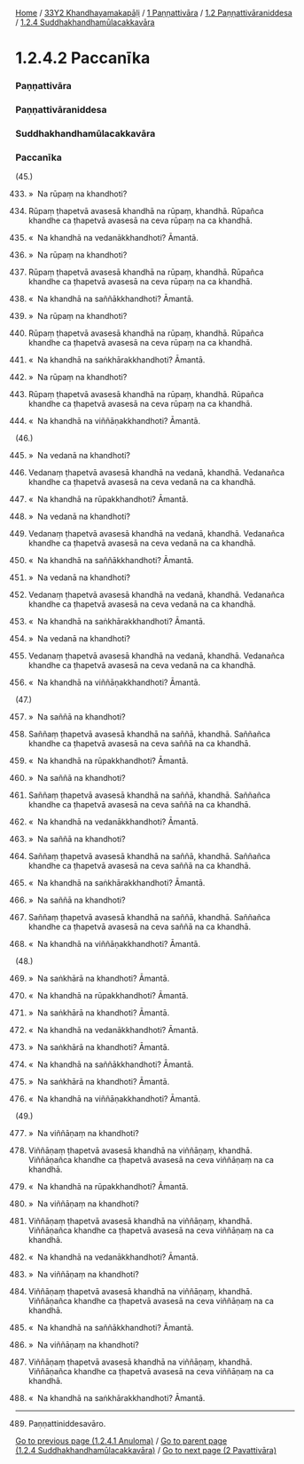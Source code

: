 
[Home](/) / [33Y2 Khandhayamakapāḷi](/tipitaka/33Y2.md) / [1 Paṇṇattivāra](/tipitaka/33Y2/1.md) / [1.2 Paṇṇattivāraniddesa](/tipitaka/33Y2/1/1.2.md) / [1.2.4 Suddhakhandhamūlacakkavāra](/tipitaka/33Y2/1/1.2/1.2.4.md)

# 1.2.4.2 Paccanīka

### Paṇṇattivāra

### Paṇṇattivāraniddesa

### Suddhakhandhamūlacakkavāra

### Paccanīka

(45.)

433. »  Na rūpaṃ na khandhoti?

434. Rūpaṃ ṭhapetvā avasesā khandhā na rūpaṃ, khandhā. Rūpañca khandhe ca ṭhapetvā avasesā na ceva rūpaṃ na ca khandhā.

435. «  Na khandhā na vedanākkhandhoti? Āmantā.

436. »  Na rūpaṃ na khandhoti?

437. Rūpaṃ ṭhapetvā avasesā khandhā na rūpaṃ, khandhā. Rūpañca khandhe ca ṭhapetvā avasesā na ceva rūpaṃ na ca khandhā.

438. «  Na khandhā na saññākkhandhoti? Āmantā.

439. »  Na rūpaṃ na khandhoti?

440. Rūpaṃ ṭhapetvā avasesā khandhā na rūpaṃ, khandhā. Rūpañca khandhe ca ṭhapetvā avasesā na ceva rūpaṃ na ca khandhā.

441. «  Na khandhā na saṅkhārakkhandhoti? Āmantā.

442. »  Na rūpaṃ na khandhoti?

443. Rūpaṃ ṭhapetvā avasesā khandhā na rūpaṃ, khandhā. Rūpañca khandhe ca ṭhapetvā avasesā na ceva rūpaṃ na ca khandhā.

444. «  Na khandhā na viññāṇakkhandhoti? Āmantā.

(46.)

445. »  Na vedanā na khandhoti?

446. Vedanaṃ ṭhapetvā avasesā khandhā na vedanā, khandhā. Vedanañca khandhe ca ṭhapetvā avasesā na ceva vedanā na ca khandhā.

447. «  Na khandhā na rūpakkhandhoti? Āmantā.

448. »  Na vedanā na khandhoti?

449. Vedanaṃ ṭhapetvā avasesā khandhā na vedanā, khandhā. Vedanañca khandhe ca ṭhapetvā avasesā na ceva vedanā na ca khandhā.

450. «  Na khandhā na saññākkhandhoti? Āmantā.

451. »  Na vedanā na khandhoti?

452. Vedanaṃ ṭhapetvā avasesā khandhā na vedanā, khandhā. Vedanañca khandhe ca ṭhapetvā avasesā na ceva vedanā na ca khandhā.

453. «  Na khandhā na saṅkhārakkhandhoti? Āmantā.

454. »  Na vedanā na khandhoti?

455. Vedanaṃ ṭhapetvā avasesā khandhā na vedanā, khandhā. Vedanañca khandhe ca ṭhapetvā avasesā na ceva vedanā na ca khandhā.

456. «  Na khandhā na viññāṇakkhandhoti? Āmantā.

(47.)

457. »  Na saññā na khandhoti?

458. Saññaṃ ṭhapetvā avasesā khandhā na saññā, khandhā. Saññañca khandhe ca ṭhapetvā avasesā na ceva saññā na ca khandhā.

459. «  Na khandhā na rūpakkhandhoti? Āmantā.

460. »  Na saññā na khandhoti?

461. Saññaṃ ṭhapetvā avasesā khandhā na saññā, khandhā. Saññañca khandhe ca ṭhapetvā avasesā na ceva saññā na ca khandhā.

462. «  Na khandhā na vedanākkhandhoti? Āmantā.

463. »  Na saññā na khandhoti?

464. Saññaṃ ṭhapetvā avasesā khandhā na saññā, khandhā. Saññañca khandhe ca ṭhapetvā avasesā na ceva saññā na ca khandhā.

465. «  Na khandhā na saṅkhārakkhandhoti? Āmantā.

466. »  Na saññā na khandhoti?

467. Saññaṃ ṭhapetvā avasesā khandhā na saññā, khandhā. Saññañca khandhe ca ṭhapetvā avasesā na ceva saññā na ca khandhā.

468. «  Na khandhā na viññāṇakkhandhoti? Āmantā.

(48.)

469. »  Na saṅkhārā na khandhoti? Āmantā.

470. «  Na khandhā na rūpakkhandhoti? Āmantā.

471. »  Na saṅkhārā na khandhoti? Āmantā.

472. «  Na khandhā na vedanākkhandhoti? Āmantā.

473. »  Na saṅkhārā na khandhoti? Āmantā.

474. «  Na khandhā na saññākkhandhoti? Āmantā.

475. »  Na saṅkhārā na khandhoti? Āmantā.

476. «  Na khandhā na viññāṇakkhandhoti? Āmantā.

(49.)

477. »  Na viññāṇaṃ na khandhoti?

478. Viññāṇaṃ ṭhapetvā avasesā khandhā na viññāṇaṃ, khandhā. Viññāṇañca khandhe ca ṭhapetvā avasesā na ceva viññāṇaṃ na ca khandhā.

479. «  Na khandhā na rūpakkhandhoti? Āmantā.

480. »  Na viññāṇaṃ na khandhoti?

481. Viññāṇaṃ ṭhapetvā avasesā khandhā na viññāṇaṃ, khandhā. Viññāṇañca khandhe ca ṭhapetvā avasesā na ceva viññāṇaṃ na ca khandhā.

482. «  Na khandhā na vedanākkhandhoti? Āmantā.

483. »  Na viññāṇaṃ na khandhoti?

484. Viññāṇaṃ ṭhapetvā avasesā khandhā na viññāṇaṃ, khandhā. Viññāṇañca khandhe ca ṭhapetvā avasesā na ceva viññāṇaṃ na ca khandhā.

485. «  Na khandhā na saññākkhandhoti? Āmantā.

486. »  Na viññāṇaṃ na khandhoti?

487. Viññāṇaṃ ṭhapetvā avasesā khandhā na viññāṇaṃ, khandhā. Viññāṇañca khandhe ca ṭhapetvā avasesā na ceva viññāṇaṃ na ca khandhā.

488. «  Na khandhā na saṅkhārakkhandhoti? Āmantā.

---

489. Paṇṇattiniddesavāro.



[Go to previous page (1.2.4.1 Anuloma)](/tipitaka/33Y2/1/1.2/1.2.4/1.2.4.1.md) / [Go to parent page (1.2.4 Suddhakhandhamūlacakkavāra)](/tipitaka/33Y2/1/1.2/1.2.4.md) / [Go to next page (2 Pavattivāra)](/tipitaka/33Y2/2.md)


